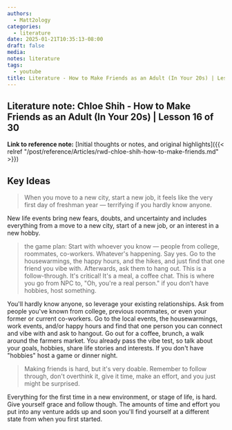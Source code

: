 ```yaml
---
authors:
  - Matt2ology
categories:
  - literature
date: 2025-01-21T10:35:13-08:00
draft: false
media:
notes: literature
tags:
  - youtube
title: Literature - How to Make Friends as an Adult (In Your 20s) | Lesson 16 of 30
---
```


## Literature note: Chloe Shih - How to Make Friends as an Adult (In Your 20s) | Lesson 16 of 30

**Link to reference note:** [Initial thoughts or notes, and original highlights]({{< relref "/post/reference/Articles/rwd-chloe-shih-how-to-make-friends.md" >}})

## Key Ideas

<!-- Idea 1: Key point or insights written in your own words -->

> When you move to a new city, start a new job, it feels like the very first day of freshman year — terrifying if you hardly know anyone.

New life events bring new fears, doubts, and uncertainty and includes
everything from a move to a new city, start of a new job, or an interest in
a new hobby.

> the game plan: Start with whoever you know — people from
> college, roommates, co-workers. Whatever's happening. Say yes. Go
> to the housewarmings, the happy hours, and the hikes, and just find
> that one friend you vibe with. Afterwards, ask them to hang out. This is a follow-through. It's critical! It's a meal, a coffee chat. This is where you go from NPC to, "Oh, you're a real person." if you don’t have hobbies, host something.

You'll hardly know anyone, so leverage your existing relationships. Ask
from people you've known from college, previous roommates, or even
your former or current co-workers. Go to the local events, the
housewarmings, work events, and/or happy hours and find that one
person you can connect and vibe with and ask to hangout. Go out for a
coffee, brunch, a walk around the farmers market. You already pass the
vibe test, so talk about your goals, hobbies, share life stories and
interests. If you don't have "hobbies" host a game or dinner night.

> Making friends is hard, but it's very doable. Remember to follow through, don't overthink it, give it time, make an effort, and you just might be surprised.

Everything for the first time in a new environment, or stage of life, is
hard. Give yourself grace and follow though. The amounts of time and
effort you put into any venture adds up and soon you'll find yourself at a
different state from when you first started.
